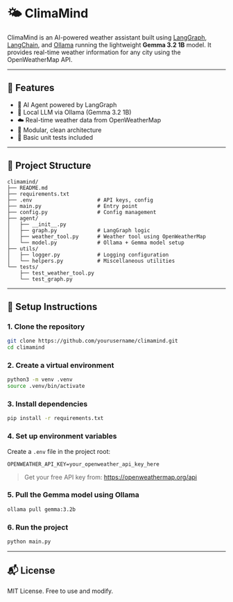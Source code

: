 # 🌤️ ClimaMind

ClimaMind is an AI-powered weather assistant built using [LangGraph](https://github.com/langchain-ai/langgraph), [LangChain](https://www.langchain.com/), and [Ollama](https://ollama.com/) running the lightweight **Gemma 3.2 1B** model. It provides real-time weather information for any city using the OpenWeatherMap API.

---

## 🚀 Features

- 🤖 AI Agent powered by LangGraph
- 🧠 Local LLM via Ollama (Gemma 3.2 1B)
- ☁️ Real-time weather data from OpenWeatherMap
- 🧰 Modular, clean architecture
- 🧪 Basic unit tests included

---

## 📁 Project Structure

```
climamind/
├── README.md
├── requirements.txt
├── .env                     # API keys, config
├── main.py                  # Entry point
├── config.py                # Config management
├── agent/
│   ├── __init__.py
│   ├── graph.py             # LangGraph logic
│   ├── weather_tool.py      # Weather tool using OpenWeatherMap
│   └── model.py             # Ollama + Gemma model setup
├── utils/
│   ├── logger.py            # Logging configuration
│   └── helpers.py           # Miscellaneous utilities
└── tests/
    ├── test_weather_tool.py
    └── test_graph.py
```

---

## 🧰 Setup Instructions

### 1. Clone the repository

```bash
git clone https://github.com/yourusername/climamind.git
cd climamind
```

### 2. Create a virtual environment

```bash
python3 -m venv .venv
source .venv/bin/activate
```

### 3. Install dependencies

```bash
pip install -r requirements.txt
```

### 4. Set up environment variables

Create a `.env` file in the project root:

```
OPENWEATHER_API_KEY=your_openweather_api_key_here
```

> Get your free API key from: https://openweathermap.org/api

### 5. Pull the Gemma model using Ollama

```bash
ollama pull gemma:3.2b
```

### 6. Run the project

```bash
python main.py
```

---

## 📬 License

MIT License. Free to use and modify.

